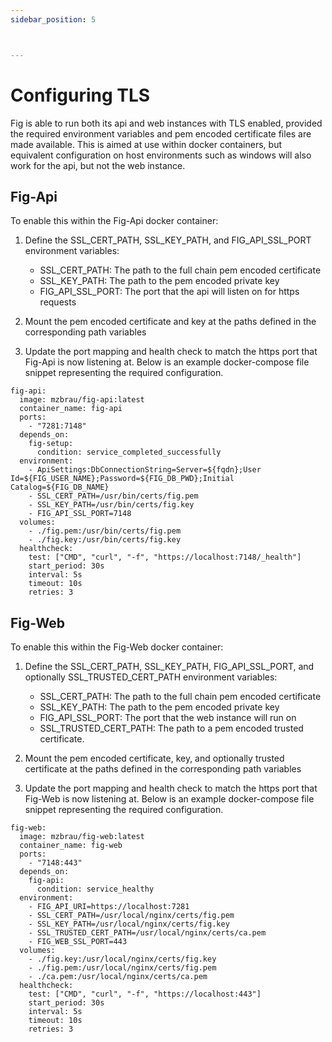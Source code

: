 ```yaml
---
sidebar_position: 5



---
```

# Configuring TLS

Fig is able to run both its api and web instances with TLS enabled, provided the required environment variables and pem encoded certificate files are made available. This is aimed at use within docker containers, but equivalent configuration on host environments such as windows will also work for the api, but not the web instance.

## Fig-Api

To enable this within the Fig-Api docker container:

1. Define the SSL_CERT_PATH, SSL_KEY_PATH, and FIG_API_SSL_PORT environment variables:
   - SSL_CERT_PATH: The path to the full chain pem encoded certificate
   - SSL_KEY_PATH: The path to the pem encoded private key
   - FIG_API_SSL_PORT: The port that the api will listen on for https requests

2. Mount the pem encoded certificate and key at the paths defined in the corresponding path variables
3. Update the port mapping and health check to match the https port that Fig-Api is now listening at. Below is an example docker-compose file snippet representing the required configuration.

```
fig-api:
  image: mzbrau/fig-api:latest
  container_name: fig-api
  ports:
    - "7281:7148"
  depends_on:
    fig-setup:
      condition: service_completed_successfully
  environment:
    - ApiSettings:DbConnectionString=Server=${fqdn};User Id=${FIG_USER_NAME};Password=${FIG_DB_PWD};Initial Catalog=${FIG_DB_NAME}
    - SSL_CERT_PATH=/usr/bin/certs/fig.pem
    - SSL_KEY_PATH=/usr/bin/certs/fig.key
    - FIG_API_SSL_PORT=7148
  volumes:
    - ./fig.pem:/usr/bin/certs/fig.pem
    - ./fig.key:/usr/bin/certs/fig.key
  healthcheck:
    test: ["CMD", "curl", "-f", "https://localhost:7148/_health"]
    start_period: 30s
    interval: 5s
    timeout: 10s
    retries: 3
```

## Fig-Web

To enable this within the Fig-Web docker container:

1. Define the SSL_CERT_PATH, SSL_KEY_PATH, FIG_API_SSL_PORT, and optionally SSL_TRUSTED_CERT_PATH environment variables:
   - SSL_CERT_PATH: The path to the full chain pem encoded certificate
   - SSL_KEY_PATH: The path to the pem encoded private key
   - FIG_API_SSL_PORT: The port that the web instance will run on
   - SSL_TRUSTED_CERT_PATH: The path to a pem encoded trusted certificate.

2. Mount the pem encoded certificate, key, and optionally trusted certificate at the paths defined in the corresponding path variables
3. Update the port mapping and health check to match the https port that Fig-Web is now listening at. Below is an example docker-compose file snippet representing the required configuration.

```
fig-web:
  image: mzbrau/fig-web:latest
  container_name: fig-web
  ports:
    - "7148:443"
  depends_on:
    fig-api:
      condition: service_healthy
  environment:
    - FIG_API_URI=https://localhost:7281
    - SSL_CERT_PATH=/usr/local/nginx/certs/fig.pem
    - SSL_KEY_PATH=/usr/local/nginx/certs/fig.key
    - SSL_TRUSTED_CERT_PATH=/usr/local/nginx/certs/ca.pem
    - FIG_WEB_SSL_PORT=443
  volumes:
    - ./fig.key:/usr/local/nginx/certs/fig.key
    - ./fig.pem:/usr/local/nginx/certs/fig.pem
    - ./ca.pem:/usr/local/nginx/certs/ca.pem
  healthcheck:
    test: ["CMD", "curl", "-f", "https://localhost:443"]
    start_period: 30s      
    interval: 5s
    timeout: 10s
    retries: 3
```
